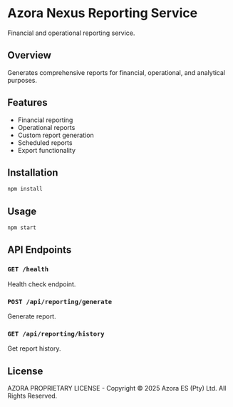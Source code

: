 # Azora Nexus Reporting Service

Financial and operational reporting service.

## Overview

Generates comprehensive reports for financial, operational, and analytical purposes.

## Features

- Financial reporting
- Operational reports
- Custom report generation
- Scheduled reports
- Export functionality

## Installation

```bash
npm install
```

## Usage

```bash
npm start
```

## API Endpoints

### `GET /health`
Health check endpoint.

### `POST /api/reporting/generate`
Generate report.

### `GET /api/reporting/history`
Get report history.

## License

AZORA PROPRIETARY LICENSE - Copyright © 2025 Azora ES (Pty) Ltd. All Rights Reserved.

